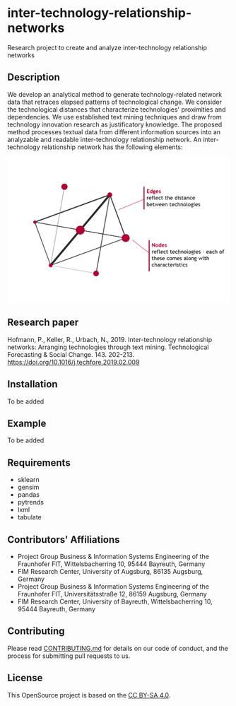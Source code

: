 # inter-technology-relationship-networks

Research project to create and analyze inter-technology relationship networks 

## Description
We develop an analytical method to generate technology-related network data that retraces elapsed patterns of technological change. We consider the technological distances that characterize technologies' proximities and dependencies. We use established text mining techniques and draw from technology innovation research as justificatory knowledge. The proposed method processes textual data from different information sources into an analyzable and readable inter-technology relationship network. An inter-technology relationship network has the following elements:

<img width="600" alt="ITRN_Scheme" src="https://raw.githubusercontent.com/FraunhoferFITBusinessInformationSystems/inter-technology-relationship-networks/master/doc/itrn_scheme.png"> 

## Research paper
Hofmann, P., Keller, R., Urbach, N., 2019. Inter-technology relationship networks: Arranging technologies through text mining. Technological Forecasting & Social Change. 143. 202-213. https://doi.org/10.1016/j.techfore.2019.02.009

## Installation
To be added 

## Example
To be added 

## Requirements
* sklearn
* gensim
* pandas
* pytrends
* lxml
* tabulate

## Contributors' Affiliations

* Project Group Business & Information Systems Engineering of the Fraunhofer FIT, Wittelsbacherring 10, 95444 Bayreuth, Germany
* FIM Research Center, University of Augsburg, 86135 Augsburg, Germany
* Project Group Business & Information Systems Engineering of the Fraunhofer FIT, Universitätsstraße 12, 86159 Augsburg, Germany
* FIM Research Center, University of Bayreuth, Wittelsbacherring 10, 95444 Bayreuth, Germany

## Contributing
Please read [CONTRIBUTING.md](CONTRIBUTING.md) for details on our code of conduct, and the process for submitting pull requests to us.

## License
This OpenSource project is based on the [CC BY-SA 4.0](https://creativecommons.org/licenses/by-sa/4.0/).
